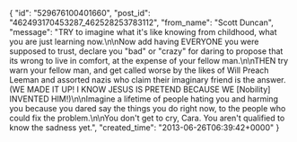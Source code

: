 {
   "id": "529676100401660",
   "post_id": "462493170453287_462528253783112",
   "from_name": "Scott Duncan",
   "message": "TRY to imagine what it's like knowing from childhood, what you are just learning now.\n\nNow add having EVERYONE you were supposed to trust, declare you \"bad\" or \"crazy\" for daring to propose that its wrong to live in comfort, at the expense of your fellow man.\n\nTHEN try warn your fellow man, and get called worse by the likes of Will Preach Leeman and assorted nazis who claim their imaginary friend is the answer. (WE MADE IT UP! I KNOW JESUS IS PRETEND BECAUSE WE [Nobility] INVENTED HIM!)\n\nImagine a lifetime of people hating you and harming you because you dared say the things you do right now, to the people who could fix the problem.\n\nYou don't get to cry, Cara. You aren't qualified to know the sadness yet.",
   "created_time": "2013-06-26T06:39:42+0000"
 }
